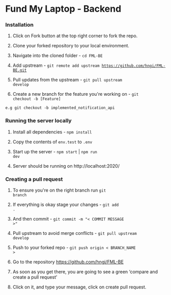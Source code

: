# Fund My Laptop - Backend

### Installation

1. Click on Fork button at the top right corner to fork the repo.

2. Clone your forked repository to your local environment.

3. Navigate into the cloned folder - <code>cd FML-BE</code>

4. Add upstream - <code>git remote add upstream https://github.com/hngi/FML-BE.git</code>

5. Pull updates from the upstream - <code>git pull upstream develop</code>

6. Create a new branch for the feature you're working on - <code>git checkout -b [Feature]</code>

<code>e.g git checkout -b implemented_notification_api</code>


### Running the server locally

1. Install all dependencies - <code>npm install</code>

2. Copy the contents of <code>env.test</code> to <code>.env</code>

3. Start up the server - <code>npm start</code> | <code>npm run dev</code>

4. Server should be running on http://localhost:2020/


### Creating a pull request

1. To ensure you're on the right branch run <code>git branch</code>

2. If everything is okay stage your changes -  <code>git add .</code>

3. And then commit - <code>git commit -m "< COMMIT MESSAGE >"</code>

4. Pull upstream to avoid merge conflicts - <code>git pull upstream develop</code>

5. Push to your forked repo - <code>git push origin < BRANCH_NAME ></code>

6. Go to the repository https://github.com/hngi/FML-BE

7. As soon as you get there, you are going to see a green ‘compare and create a pull request’

8. Click on it, and type your message, click on create pull request.

